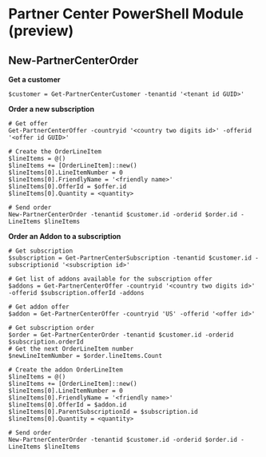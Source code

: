 # Partner Center PowerShell Module (preview) #

## New-PartnerCenterOrder ##

**Get a customer**

    $customer = Get-PartnerCenterCustomer -tenantid '<tenant id GUID>'

**Order a new subscription**

    # Get offer
    Get-PartnerCenterOffer -countryid '<country two digits id>' -offerid '<offer id GUID>'
    
    # Create the OrderLineItem
    $lineItems = @()
    $lineItems += [OrderLineItem]::new()
    $lineItems[0].LineItemNumber = 0
    $lineItems[0].FriendlyName = '<friendly name>'
    $lineItems[0].OfferId = $offer.id
    $lineItems[0].Quantity = <quantity>
    
    # Send order
    New-PartnerCenterOrder -tenantid $customer.id -orderid $order.id -LineItems $lineItems
    
**Order an Addon to a subscription**

    # Get subscription
    $subscription = Get-PartnerCenterSubscription -tenantid $customer.id -subscriptionid '<subscription id>'
    
    # Get list of addons available for the subscription offer
    $addons = Get-PartnerCenterOffer -countryid '<country two digits id>' -offerid $subscription.offerId -addons

    # Get addon offer
    $addon = Get-PartnerCenterOffer -countryid 'US' -offerid '<offer id>'
    
    # Get subscription order
    $order = Get-PartnerCenterOrder -tenantid $customer.id -orderid $subscription.orderId
    # Get the next OrderLineItem number
    $newLineItemNumber = $order.lineItems.Count
    
    # Create the addon OrderLineItem
    $lineItems = @()
    $lineItems += [OrderLineItem]::new()
    $lineItems[0].LineItemNumber = 0
    $lineItems[0].FriendlyName = '<friendly name>'
    $lineItems[0].OfferId = $addon.id
    $lineItems[0].ParentSubscriptionId = $subscription.id
    $lineItems[0].Quantity = <quantity>
    
    # Send order
    New-PartnerCenterOrder -tenantid $customer.id -orderid $order.id -LineItems $lineItems
